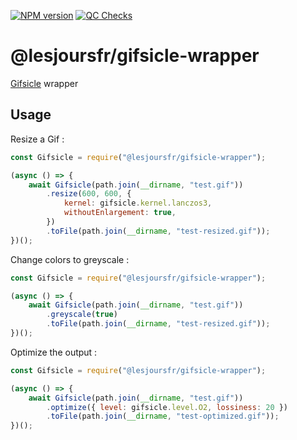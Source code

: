 [![NPM version](https://badge.fury.io/js/@lesjoursfr%2Fgifsicle-wrapper.svg)](http://badge.fury.io/js/@lesjoursfr%2Fgifsicle-wrapper)
[![QC Checks](https://github.com/lesjoursfr/gifsicle-wrapper/actions/workflows/quality-control.yml/badge.svg)](https://github.com/lesjoursfr/gifsicle-wrapper/actions/workflows/quality-control.yml)

# @lesjoursfr/gifsicle-wrapper

[Gifsicle](https://www.lcdf.org/gifsicle/) wrapper

## Usage

Resize a Gif :

```javascript
const Gifsicle = require("@lesjoursfr/gifsicle-wrapper");

(async () => {
	await Gifsicle(path.join(__dirname, "test.gif"))
		.resize(600, 600, {
			kernel: gifsicle.kernel.lanczos3,
			withoutEnlargement: true,
		})
		.toFile(path.join(__dirname, "test-resized.gif"));
})();
```

Change colors to greyscale :

```javascript
const Gifsicle = require("@lesjoursfr/gifsicle-wrapper");

(async () => {
	await Gifsicle(path.join(__dirname, "test.gif"))
		.greyscale(true)
		.toFile(path.join(__dirname, "test-resized.gif"));
})();
```

Optimize the output :

```javascript
const Gifsicle = require("@lesjoursfr/gifsicle-wrapper");

(async () => {
	await Gifsicle(path.join(__dirname, "test.gif"))
		.optimize({ level: gifsicle.level.O2, lossiness: 20 })
		.toFile(path.join(__dirname, "test-optimized.gif"));
})();
```
